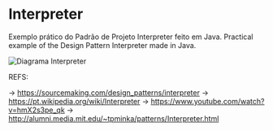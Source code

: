 # Interpreter
Exemplo prático do Padrão de Projeto Interpreter feito em Java.
Practical example of the Design Pattern Interpreter made in Java.

![Diagrama Interpreter](https://upload.wikimedia.org/wikipedia/commons/2/21/Interpreter_design_pattern.png)

REFS:

-> https://sourcemaking.com/design_patterns/interpreter
-> https://pt.wikipedia.org/wiki/Interpreter
-> https://www.youtube.com/watch?v=hmX2s3pe_qk
-> http://alumni.media.mit.edu/~tpminka/patterns/Interpreter.html